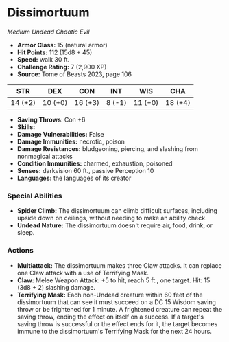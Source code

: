 # Dissimortuum

*Medium* *Undead* *Chaotic Evil*

- **Armor Class:** 15 (natural armor)
- **Hit Points:** 112 (15d8 + 45)
- **Speed:** walk 30 ft.
- **Challenge Rating:** 7 (2,900 XP)
- **Source:** Tome of Beasts 2023, page 106

| STR | DEX | CON | INT | WIS | CHA |
| --- | --- | --- | --- | --- | --- |
| 14 (+2) | 10 (+0) | 16 (+3) | 8 (-1) | 11 (+0) | 18 (+4) |

- **Saving Throws**: Con +6
- **Skills:** 
- **Damage Vulnerabilities:** False
- **Damage Immunities:** necrotic, poison
- **Damage Resistances:** bludgeoning, piercing, and slashing from nonmagical attacks
- **Condition Immunities:** charmed, exhaustion, poisoned
- **Senses:** darkvision 60 ft., passive Perception 10
- **Languages:** the languages of its creator

### Special Abilities

- **Spider Climb:** The dissimortuum can climb difficult surfaces, including upside down on ceilings, without needing to make an ability check.
- **Undead Nature:** The dissimortuum doesn't require air, food, drink, or sleep.

### Actions

- **Multiattack:** The dissimortuum makes three Claw attacks. It can replace one Claw attack with a use of Terrifying Mask.
- **Claw:** Melee Weapon Attack: +5 to hit, reach 5 ft., one target. Hit: 15 (3d8 + 2) slashing damage.
- **Terrifying Mask:** Each non-Undead creature within 60 feet of the dissimortuum that can see it must succeed on a DC 15 Wisdom saving throw or be frightened for 1 minute. A frightened creature can repeat the saving throw, ending the effect on itself on a success. If a target's saving throw is successful or the effect ends for it, the target becomes immune to the dissimortuum's Terrifying Mask for the next 24 hours.
